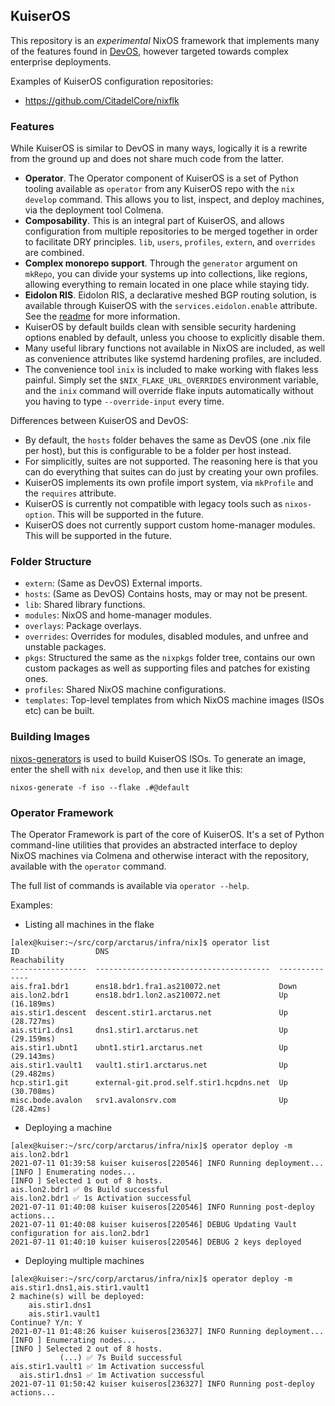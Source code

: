 ## KuiserOS

This repository is an *experimental* NixOS framework that implements many of the features found in [DevOS](https://github.com/divnix/devos), however targeted towards complex enterprise deployments.

Examples of KuiserOS configuration repositories:
  - https://github.com/CitadelCore/nixflk

### Features

While KuiserOS is similar to DevOS in many ways, logically it is a rewrite from the ground up and does not share much code from the latter.

- **Operator**. The Operator component of KuiserOS is a set of Python tooling available as `operator` from any KuiserOS repo with the `nix develop` command. This allows you to list, inspect, and deploy machines, via the deployment tool Colmena.
- **Composability**. This is an integral part of KuiserOS, and allows configuration from multiple repositories to be merged together in order to facilitate DRY principles. `lib`, `users`, `profiles`, `extern`, and `overrides` are combined.
- **Complex monorepo support**. Through the `generator` argument on `mkRepo`, you can divide your systems up into collections, like regions, allowing everything to remain located in one place while staying tidy.
- **Eidolon RIS**. Eidolon RIS, a declarative meshed BGP routing solution, is available through KuiserOS with the `services.eidolon.enable` attribute. See the [readme](./modules/services/networking/eidolon/README.md) for more information.
- KuiserOS by default builds clean with sensible security hardening options enabled by default, unless you choose to explicitly disable them.
- Many useful library functions not available in NixOS are included, as well as convenience attributes like systemd hardening profiles, are included.
- The convenience tool `inix` is included to make working with flakes less painful. Simply set the `$NIX_FLAKE_URL_OVERRIDES` environment variable, and the `inix` command will override flake inputs automatically without you having to type `--override-input` every time.

Differences between KuiserOS and DevOS:
- By default, the `hosts` folder behaves the same as DevOS (one .nix file per host), but this is configurable to be a folder per host instead.
- For simplicitly, suites are not supported. The reasoning here is that you can do everything that suites can do just by creating your own profiles.
- KuiserOS implements its own profile import system, via `mkProfile` and the `requires` attribute.
- KuiserOS is currently not compatible with legacy tools such as `nixos-option`. This will be supported in the future.
- KuiserOS does not currently support custom home-manager modules. This will be supported in the future.

### Folder Structure

- `extern`: (Same as DevOS) External imports.
- `hosts`: (Same as DevOS) Contains hosts, may or may not be present.
- `lib`: Shared library functions.
- `modules`: NixOS and home-manager modules.
- `overlays`: Package overlays.
- `overrides`: Overrides for modules, disabled modules, and unfree and unstable packages.
- `pkgs`: Structured the same as the `nixpkgs` folder tree, contains our own custom packages as well as supporting files and patches for existing ones.
- `profiles`: Shared NixOS machine configurations.
- `templates`: Top-level templates from which NixOS machine images (ISOs etc) can be built.

### Building Images

[nixos-generators](https://github.com/nix-community/nixos-generators) is used to build KuiserOS ISOs. To generate an image, enter the shell with `nix develop`, and then use it like this:

```
nixos-generate -f iso --flake .#@default
```

### Operator Framework

The Operator Framework is part of the core of KuiserOS. It's a set of Python command-line utilities that provides an abstracted interface to deploy NixOS machines via Colmena and otherwise interact with the repository, available with the `operator` command.

The full list of commands is available via `operator --help`.

Examples:

- Listing all machines in the flake
```
[alex@kuiser:~/src/corp/arctarus/infra/nix]$ operator list
ID                 DNS                                      Reachability
-----------------  ---------------------------------------  --------------
ais.fra1.bdr1      ens18.bdr1.fra1.as210072.net             Down
ais.lon2.bdr1      ens18.bdr1.lon2.as210072.net             Up (16.189ms)
ais.stir1.descent  descent.stir1.arctarus.net               Up (28.727ms)
ais.stir1.dns1     dns1.stir1.arctarus.net                  Up (29.159ms)
ais.stir1.ubnt1    ubnt1.stir1.arctarus.net                 Up (29.143ms)
ais.stir1.vault1   vault1.stir1.arctarus.net                Up (29.482ms)
hcp.stir1.git      external-git.prod.self.stir1.hcpdns.net  Up (30.708ms)
misc.bode.avalon   srv1.avalonsrv.com                       Up (28.42ms)
```

- Deploying a machine
```
[alex@kuiser:~/src/corp/arctarus/infra/nix]$ operator deploy -m ais.lon2.bdr1
2021-07-11 01:39:58 kuiser kuiseros[220546] INFO Running deployment...
[INFO ] Enumerating nodes...
[INFO ] Selected 1 out of 8 hosts.
ais.lon2.bdr1 ✅ 0s Build successful
ais.lon2.bdr1 ✅ 1s Activation successful
2021-07-11 01:40:08 kuiser kuiseros[220546] INFO Running post-deploy actions...
2021-07-11 01:40:08 kuiser kuiseros[220546] DEBUG Updating Vault configuration for ais.lon2.bdr1
2021-07-11 01:40:10 kuiser kuiseros[220546] DEBUG 2 keys deployed
```

- Deploying multiple machines
```
[alex@kuiser:~/src/corp/arctarus/infra/nix]$ operator deploy -m ais.stir1.dns1,ais.stir1.vault1
2 machine(s) will be deployed:
    ais.stir1.dns1
    ais.stir1.vault1
Continue? Y/n: Y
2021-07-11 01:48:26 kuiser kuiseros[236327] INFO Running deployment...
[INFO ] Enumerating nodes...
[INFO ] Selected 2 out of 8 hosts.
           (...) ✅ 7s Build successful
ais.stir1.vault1 ✅ 1m Activation successful
  ais.stir1.dns1 ✅ 1m Activation successful
2021-07-11 01:50:42 kuiser kuiseros[236327] INFO Running post-deploy actions...
```
